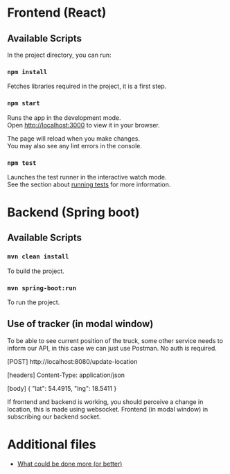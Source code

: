 # Frontend (React)

## Available Scripts

In the project directory, you can run:

### `npm install`

Fetches libraries required in the project, it is a first step.

### `npm start`

Runs the app in the development mode.\
Open [http://localhost:3000](http://localhost:3000) to view it in your browser.

The page will reload when you make changes.\
You may also see any lint errors in the console.

### `npm test`

Launches the test runner in the interactive watch mode.\
See the section about [running tests](https://facebook.github.io/create-react-app/docs/running-tests) for more information.

# Backend (Spring boot)
## Available Scripts

### `mvn clean install`
To build the project.

### `mvn spring-boot:run`
To run the project.

## Use of tracker (in modal window)
To be able to see current position of the truck, some other service needs to inform our API, in this case we can just use Postman.
No auth is required.

[POST] http://localhost:8080/update-location

[headers] Content-Type: application/json

[body]
    {
    "lat": 54.4915,
    "lng": 18.5411
    }

If frontend and backend is working, you should perceive a change in location, this is made using websocket.
Frontend (in modal window) in subscribing our backend socket. 

# Additional files
- [What could be done more (or better)](./TODO.md)

